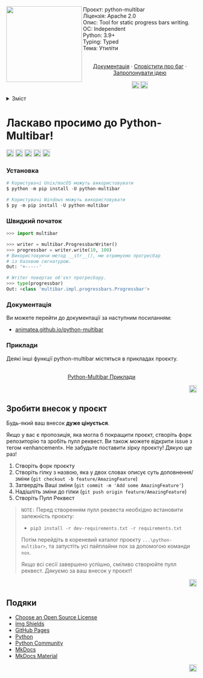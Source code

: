 <div id="top"></div>
<img src="../assets/python-multibar-logo.jpg" align="left" width="200px"/>
Проєкт: python-multibar
<br>
Ліцензія: Apache 2.0
<br>
Опис: Tool for static progress bars writing.
<br>
ОС: Independent
<br>
Python: 3.9+
<br>
Typing: Typed
<br>
Тема: Утиліти
<br />
    <p align="center">
    <br />
    <a href="animatea.github.io/python-multibar/">Документація</a>
    ·
    <a href="https://github.com/Animatea/python-multibar/issues">Сповістити про баг</a>
    ·
    <a href="https://github.com/Animatea/python-multibar/issues">Запропонувати ідею</a>
    </p>
<div id="top"></div>
<p align="center">
   <a href="i18n/ua_README.md"><img height="20" src="https://img.shields.io/badge/language-ua-green?style=social&logo=googletranslate"></a>
   <a href="i18n/ru_README.md"><img height="20" src="https://img.shields.io/badge/language-ru-green?style=social&logo=googletranslate"></a>
</p>
<details>
  <summary>Зміст</summary>
  <ol>
    <li>
      <a href="#ласкаво-просимо-до-python-multibar!">Ласкаво просимо до Python-Multibar!</a>
      <ul>
        <li><a href="#установка">Установка</a></li>
        <li><a href="#швидкий-початок">Швидкий початок</a></li>
        <li><a href="#документація">Документація</a></li>
        <li><a href="#приклади">Приклади</a></li>
      </ul>
    </li>
    <li>
      <a href="#зробити-внесок-у-проєкт">Зробити внесок у проєкт</a>
    </li>
    <li>
      <a href="#подяки">Подяки</a>
    </li>
  </ol>
</details>

# Ласкаво просимо до Python-Multibar!
<a href="https://dl.circleci.com/status-badge/redirect/gh/Animatea/python-multibar/tree/main"><img height="20" src="https://dl.circleci.com/status-badge/img/gh/Animatea/python-multibar/tree/main.svg?style=svg"></a>
<a href="https://pypi.org/project/tense/"><img height="20" alt="PyPi" src="https://img.shields.io/pypi/v/python-multibar"></a>
<a href="https://pypi.org/project/mypy/"><img height="20" alt="Mypy badge" src="http://www.mypy-lang.org/static/mypy_badge.svg"></a>
<a href="https://github.com/psf/black"><img height="20" alt="Black" src="https://img.shields.io/badge/code%20style-black-000000.svg"></a>
<a href="https://pycqa.github.io/isort/"><img height="20" alt="Supported python versions" src="https://img.shields.io/badge/%20imports-isort-%231674b1?style=flat&labelColor=ef8336"></a>

### Установка
```py
# Користувачі Unix/macOS можуть використовувати
$ python -m pip install -U python-multibar

# Користувачі Windows можуть використовувати
$ py -m pip install -U python-multibar
```
### Швидкий початок
```py
>>> import multibar

>>> writer = multibar.ProgressbarWriter()
>>> progressbar = writer.write(10, 100)
# Використовуючи метод __str__(), ми отримуємо прогресбар
# із базовою сигнатурою.
Out: '+-----'

# Writer повертає об'єкт прогресбару.
>>> type(progressbar)
Out: <class 'multibar.impl.progressbars.Progressbar'>
```
### Документація
Ви можете перейти до документації за наступним посиланням:
- [animatea.github.io/python-multibar](animatea.github.io/python-multibar/)

### Приклади
Деякі інші функції python-multibar містяться в прикладах проєкту.
<p align="center">
<br />
<a href="https://github.com/Animatea/python-multibar/tree/main/examples">Python-Multibar Приклади</a>
</p>
<p align="right"><a href="#top"><img height="20" src="https://img.shields.io/badge/back_to-top-green?style=social&logo=github"></a></p>

## Зробити внесок у проєкт

Будь-який ваш внесок **дуже цінується**.

Якщо у вас є пропозиція, яка могла б покращити проєкт, створіть форк репозиторію та зробіть пулл реквест.
Ви також можете відкрити issue з тегом «enhancement».
Не забудьте поставити зірку проєкту! Дякую ще раз!

1. Створіть форк проєкту
2. Створіть гілку з назвою, яка у двох словах описує суть доповнення/зміни (`git checkout -b feature/AmazingFeature`)
3. Затвердіть Ваші зміни (`git commit -m 'Add some AmazingFeature'`)
4. Надішліть зміни до гілки (`git push origin feature/AmazingFeature`)
5. Створіть Пулл Реквест

> `NOTE:` Перед створенням пулл реквеста необхідно встановити залежність проєкту:
>  - `pip3 install -r dev-requirements.txt -r requirements.txt`
>
> Потім перейдіть в кореневий каталог проєкту `...\python-multibar>`, та запустіть усі пайплайни nox за допомогою команди `nox`.
>
> Якщо всі сесії завершено успішно, сміливо створюйте пулл реквест. Дякуємо за ваш внесок у проєкт!

<p align="right"><a href="#top"><img height="20" src="https://img.shields.io/badge/back_to-top-green?style=social&logo=github"></a></p>

## Подяки
* [Choose an Open Source License](https://choosealicense.com)
* [Img Shields](https://shields.io)
* [GitHub Pages](https://pages.github.com)
* [Python](https://www.python.org)
* [Python Community](https://www.python.org/community/)
* [MkDocs](https://www.mkdocs.org)
* [MkDocs Material](https://squidfunk.github.io/mkdocs-material/)

<p align="right"><a href="#top"><img height="20" src="https://img.shields.io/badge/back_to-top-green?style=social&logo=github"></a></p>

